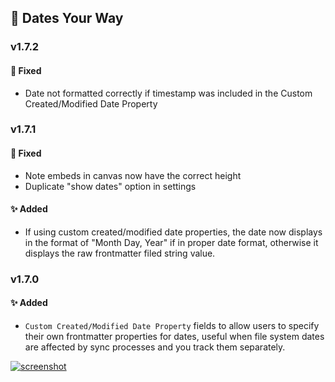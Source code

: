 ## 📆 Dates Your Way

### v1.7.2
#### 🐛 Fixed
- Date not formatted correctly if timestamp was included in the Custom Created/Modified Date Property

### v1.7.1
#### 🐛 Fixed
- Note embeds in canvas now have the correct height
- Duplicate "show dates" option in settings

#### ✨ Added
- If using custom created/modified date properties, the date now displays in the format of "Month Day, Year" if in proper date format, otherwise it displays the raw frontmatter filed string value.

### v1.7.0
#### ✨ Added
- `Custom Created/Modified Date Property` fields to allow users to specify their own frontmatter properties for dates, useful when file system dates are affected by sync processes and you track them separately.

[![screenshot](https://raw.githubusercontent.com/jparkerweb/rich-foot/refs/heads/develop/img/releases/rich-foot-v1.7.0.jpg)](https://raw.githubusercontent.com/jparkerweb/rich-foot/refs/heads/develop/img/releases/rich-foot-v1.7.0.jpg)